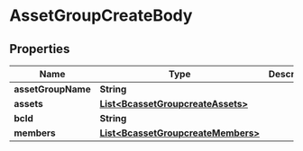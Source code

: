 # AssetGroupCreateBody

## Properties
Name | Type | Description | Notes
------------ | ------------- | ------------- | -------------
**assetGroupName** | **String** |  |[required]  
**assets** | [**List&lt;BcassetGroupcreateAssets&gt;**](BcassetGroupcreateAssets.md) |  |[required]  
**bcId** | **String** |  |[required]  
**members** | [**List&lt;BcassetGroupcreateMembers&gt;**](BcassetGroupcreateMembers.md) |  |[required]  
